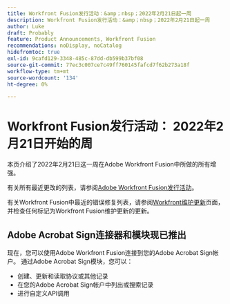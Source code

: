 ```yaml
---
title: Workfront Fusion发行活动：&amp；nbsp；2022年2月21日起一周
description: Workfront Fusion发行活动：&amp；nbsp；2022年2月21日起一周
author: Luke
draft: Probably
feature: Product Announcements, Workfront Fusion
recommendations: noDisplay, noCatalog
hidefromtoc: true
exl-id: 9cafd129-3348-485c-87dd-db599b37bf08
source-git-commit: 77ec3c007ce7c49ff760145fafcd7f62b273a18f
workflow-type: tm+mt
source-wordcount: '134'
ht-degree: 0%

---
```


# Workfront Fusion发行活动： 2022年2月21日开始的周

本页介绍了2022年2月21日这一周在Adobe Workfront Fusion中所做的所有增强。

有关所有最近更改的列表，请参阅[Adobe Workfront Fusion发行活动](/help/workfront-fusion/fusion-product-releases/fusion-release-activity.md)。

有关Workfront Fusion中最近的错误修复列表，请参阅[Workfront维护更新](https://experienceleague.adobe.com/docs/workfront-known-issues/releases/current-updates.html)页面，并检查任何标记为Workfront Fusion维护更新的更新。

## Adobe Acrobat Sign连接器和模块现已推出

现在，您可以使用Adobe Workfront Fusion连接到您的Adobe Acrobat Sign帐户。 通过Adobe Acrobat Sign模块，您可以：

* 创建、更新和读取协议或其他记录
* 在您的Adobe Acrobat Sign帐户中列出或搜索记录
* 进行自定义API调用
